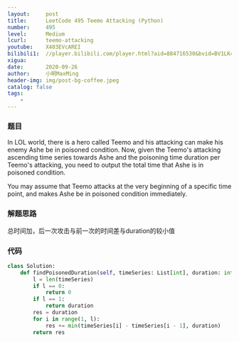 ```yaml
---
layout:     post
title:      LeetCode 495 Teemo Attacking (Python)
number:     495
level:      Medium
lcurl:      teemo-attacking
youtube:    X403EVcAREI
bilibili1:  //player.bilibili.com/player.html?aid=884716530&bvid=BV1LK4y1Y75e&cid=239226213&page=1
xigua:      
date:       2020-09-26
author:     小明MaxMing
header-img: img/post-bg-coffee.jpeg
catalog: false
tags:
    - 
---
```


### 题目

In LOL world, there is a hero called Teemo and his attacking can make his enemy Ashe be in poisoned condition. Now, given the Teemo's attacking ascending time series towards Ashe and the poisoning time duration per Teemo's attacking, you need to output the total time that Ashe is in poisoned condition.

You may assume that Teemo attacks at the very beginning of a specific time point, and makes Ashe be in poisoned condition immediately.

### 解题思路

总时间加，后一次攻击与前一次的时间差与duration的较小值

### 代码
```python
class Solution:
    def findPoisonedDuration(self, timeSeries: List[int], duration: int) -> int:
        l = len(timeSeries)
        if l == 0:
            return 0
        if l == 1:
            return duration
        res = duration
        for i in range(1, l):
            res += min(timeSeries[i] - timeSeries[i - 1], duration)
        return res
```
